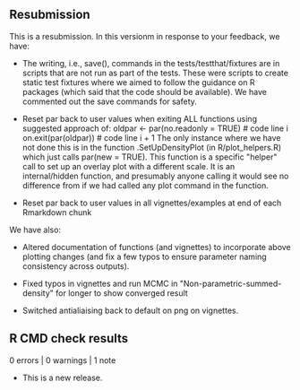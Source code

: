 ## Resubmission
This is a resubmission. In this versionm in response to your feedback, we have:

* The writing, i.e., save(), commands in the tests/testthat/fixtures are in scripts that are not run as part of the tests. These were scripts to create static test fixtures where we aimed to follow the guidance on R packages (which said that the code should be available). We have commented out the save commands for safety.  

* Reset par back to user values when exiting ALL functions using suggested approach of:
oldpar <- par(no.readonly = TRUE)    # code line i
on.exit(par(oldpar))            # code line i + 1
The only instance where we have not done this is in the function .SetUpDensityPlot (in R/plot_helpers.R) which just calls par(new = TRUE). This function is a specific "helper" call to set up an overlay plot with a different scale. It is an internal/hidden function, and presumably anyone calling it would see no difference from if we had called any plot command in the function.

* Reset par back to user values in all vignettes/examples at end of each Rmarkdown chunk

We have also:

* Altered documentation of functions (and vignettes) to incorporate above plotting changes (and fix a few typos to ensure parameter naming consistency across outputs).

* Fixed typos in vignettes and run MCMC in "Non-parametric-summed-density" for longer to show converged result

* Switched antialiaising back to default on png on vignettes.


## R CMD check results

0 errors | 0 warnings | 1 note

* This is a new release.
